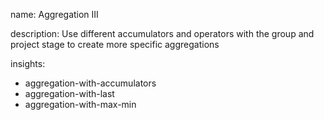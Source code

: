 name: Aggregation III

description: Use different accumulators and operators with the group and project stage to create more specific aggregations

insights:
  - aggregation-with-accumulators
  - aggregation-with-last
  - aggregation-with-max-min
